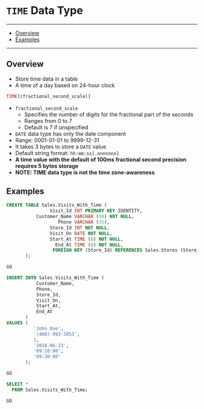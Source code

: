 # `TIME` Data Type

---

- [Overview](#overview)
- [Examples](#examples)

---

## Overview

- Store time data in a table
- A time of a day based on 24-hour clock

```sql
TIME[(fractional_second_scale)]
```

- `fractional_second_scale`
  - Specifies the number of digits for the fractional part of the seconds
  - Ranges from 0 to 7
  - Default is 7 if unspecified
- `DATE` data type has only the date component
- Range: 0001-01-01 to 9999-12-31
- It takes 3 bytes to store a `DATE` value
- Default string format: `hh:mm:ss[.nnnnnnn]`
- **A time value with the default of 100ms fractional second precision requires 5 bytes storage**
- **NOTE: TIME data type is not the time zone-awareness**

## Examples

```sql
CREATE TABLE Sales.Visits_With_Time (
                Visit_Id INT PRIMARY KEY IDENTITY,
           Customer_Name VARCHAR (50) NOT NULL,
                   Phone VARCHAR (25),
                Store_Id INT NOT NULL,
                Visit_On DATE NOT NULL,
                Start_At TIME (0) NOT NULL,
                  End_At TIME (0) NOT NULL,
                 FOREIGN KEY (Store_Id) REFERENCES Sales.Stores (Store_Id)
       );

GO

INSERT INTO Sales.Visits_With_Time (
           Customer_Name,
           Phone,
           Store_Id,
           Visit_On,
           Start_At,
           End_At
       )
VALUES (
          'John Doe',
          '(408)-993-3853',
          1,
          '2018-06-23',
          '09:10:00',
          '09:30:00'
       );

GO

SELECT *
  FROM Sales.Visits_With_Time;

GO
```
